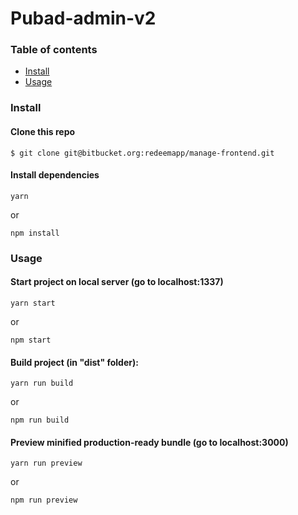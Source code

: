 ﻿# Pubad-admin-v2

### Table of contents

* [Install](#install)
* [Usage](#usage)

### Install

#### Clone this repo

```
$ git clone git@bitbucket.org:redeemapp/manage-frontend.git
```

#### Install dependencies

```
yarn
```
or
```
npm install
```

### Usage

#### Start project on local server (go to localhost:1337)

```
yarn start
```
or
```
npm start
```

#### Build project (in "dist" folder):

```
yarn run build
```
or
```
npm run build
```

#### Preview minified production-ready bundle (go to localhost:3000)

```
yarn run preview
```
or
```
npm run preview
```

